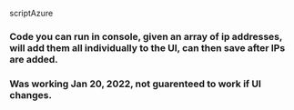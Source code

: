 scriptAzure
### Code you can run in console, given an array of ip addresses, will add them all individually to the UI, can then save after IPs are added.

### Was working Jan 20, 2022, not guarenteed to work if UI changes.